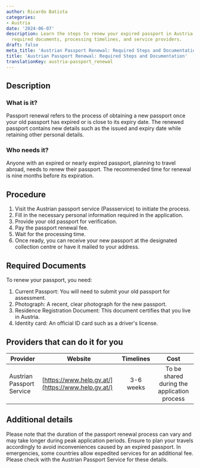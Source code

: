 ```yaml
---
author: Ricardo Batista
categories:
- Austria
date: '2024-06-07'
description: Learn the steps to renew your expired passport in Austria. Find out the
  required documents, processing timelines, and service providers.
draft: false
meta_title: 'Austrian Passport Renewal: Required Steps and Documentation'
title: 'Austrian Passport Renewal: Required Steps and Documentation'
translationKey: austria-passport_renewal
---
```



## Description
### What is it?
Passport renewal refers to the process of obtaining a new passport once your old passport has expired or is close to its expiry date. The renewed passport contains new details such as the issued and expiry date while retaining other personal details.

### Who needs it?
Anyone with an expired or nearly expired passport, planning to travel abroad, needs to renew their passport. The recommended time for renewal is nine months before its expiration.

## Procedure
1. Visit the Austrian passport service (Passservice) to initiate the process.
2. Fill in the necessary personal information required in the application.
3. Provide your old passport for verification.
4. Pay the passport renewal fee.
5. Wait for the processing time.
6. Once ready, you can receive your new passport at the designated collection centre or have it mailed to your address.

## Required Documents
To renew your passport, you need:
1. Current Passport: You will need to submit your old passport for assessment.
2. Photograph: A recent, clear photograph for the new passport.
3. Residence Registration Document: This document certifies that you live in Austria.
4. Identity card: An official ID card such as a driver's license.

## Providers that can do it for you

| Provider        |     Website     |     Timelines    |       Cost      |
| --------------- | --------------- |  :-------------: | :-------------: |
| Austrian Passport Service      |  [https://www.help.gv.at/](https://www.help.gv.at/)      |      3-6 weeks      |        To be shared during the application process      |

## Additional details
Please note that the duration of the passport renewal process can vary and may take longer during peak application periods. Ensure to plan your travels accordingly to avoid inconveniences caused by an expired passport. In emergencies, some countries allow expedited services for an additional fee. Please check with the Austrian Passport Service for these details.
